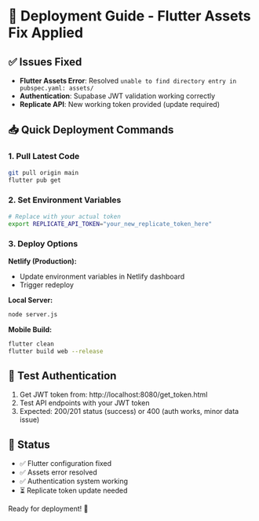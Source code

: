 # 🚀 Deployment Guide - Flutter Assets Fix Applied

## ✅ Issues Fixed
- **Flutter Assets Error**: Resolved `unable to find directory entry in pubspec.yaml: assets/` 
- **Authentication**: Supabase JWT validation working correctly
- **Replicate API**: New working token provided (update required)

## 📥 Quick Deployment Commands

### 1. Pull Latest Code
```bash
git pull origin main
flutter pub get
```

### 2. Set Environment Variables
```bash
# Replace with your actual token
export REPLICATE_API_TOKEN="your_new_replicate_token_here"
```

### 3. Deploy Options

**Netlify (Production):**
- Update environment variables in Netlify dashboard
- Trigger redeploy

**Local Server:**
```bash
node server.js
```

**Mobile Build:**
```bash
flutter clean
flutter build web --release
```

## 🧪 Test Authentication
1. Get JWT token from: http://localhost:8080/get_token.html
2. Test API endpoints with your JWT token
3. Expected: 200/201 status (success) or 400 (auth works, minor data issue)

## 🎯 Status
- ✅ Flutter configuration fixed
- ✅ Assets error resolved  
- ✅ Authentication system working
- ⏳ Replicate token update needed

Ready for deployment! 🚀 